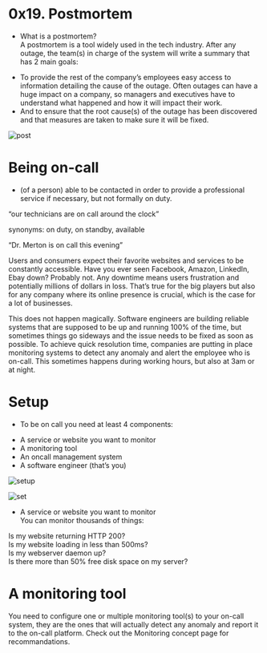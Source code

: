 # 0x19. Postmortem

* What is a postmortem?  
A postmortem is a tool widely used in the tech industry. After any outage, the team(s) in charge of the system will write a summary that has 2 main goals:  

- To provide the rest of the company’s employees easy access to information detailing the cause of the outage. Often outages can have a huge impact on a company, so managers and executives have to understand what happened and how it will impact their work.  
- And to ensure that the root cause(s) of the outage has been discovered and that measures are taken to make sure it will be fixed.  

![post](https://s3.amazonaws.com/intranet-projects-files/holbertonschool-sysadmin_devops/294/pQ9YzVY.gif)

# Being on-call
- (of a person) able to be contacted in order to provide a professional service if necessary, but not formally on duty.  

“our technicians are on call around the clock”  

synonyms: on duty, on standby, available  
 
“Dr. Merton is on call this evening”  

Users and consumers expect their favorite websites and services to be constantly accessible. Have you ever seen Facebook, Amazon, LinkedIn, Ebay down? Probably not. Any downtime means users frustration and potentially millions of dollars in loss. That’s true for the big players but also for any company where its online presence is crucial, which is the case for a lot of businesses.  

This does not happen magically. Software engineers are building reliable systems that are supposed to be up and running 100% of the time, but sometimes things go sideways and the issue needs to be fixed as soon as possible. To achieve quick resolution time, companies are putting in place monitoring systems to detect any anomaly and alert the employee who is on-call. This sometimes happens during working hours, but also at 3am or at night.  

# Setup  
* To be on call you need at least 4 components:

- A service or website you want to monitor  
- A monitoring tool  
- An oncall management system  
- A software engineer (that’s you)  

![setup](https://s3.amazonaws.com/alx-intranet.hbtn.io/uploads/medias/2020/9/35d138aa05cb69a538bd539ce2304eda50f74215.png?X-Amz-Algorithm=AWS4-HMAC-SHA256&X-Amz-Credential=AKIARDDGGGOUSBVO6H7D%2F20230605%2Fus-east-1%2Fs3%2Faws4_request&X-Amz-Date=20230605T110100Z&X-Amz-Expires=86400&X-Amz-SignedHeaders=host&X-Amz-Signature=2108d6cc74a9021d7b32c05e168166d38bc372e92ae1975c701e5bd8e6b06b6b)

![set](https://s3.amazonaws.com/alx-intranet.hbtn.io/uploads/medias/2020/9/35d138aa05cb69a538bd539ce2304eda50f74215.png?X-Amz-Algorithm=AWS4-HMAC-SHA256&X-Amz-Credential=AKIARDDGGGOUSBVO6H7D%2F20230605%2Fus-east-1%2Fs3%2Faws4_request&X-Amz-Date=20230605T111248Z&X-Amz-Expires=86400&X-Amz-SignedHeaders=host&X-Amz-Signature=a3c5c2c21c036470c51316f7d26dcbc82e7d08744971d0316d75d5df8d270e65)
* A service or website you want to monitor  
You can monitor thousands of things:  

Is my website returning HTTP 200?  
Is my website loading in less than 500ms?  
Is my webserver daemon up?  
Is there more than 50% free disk space on my server?  

# A monitoring tool  
You need to configure one or multiple monitoring tool(s) to your on-call system, they are the ones that will actually detect any anomaly and report it to the on-call platform. Check out the Monitoring concept page for recommandations.  
